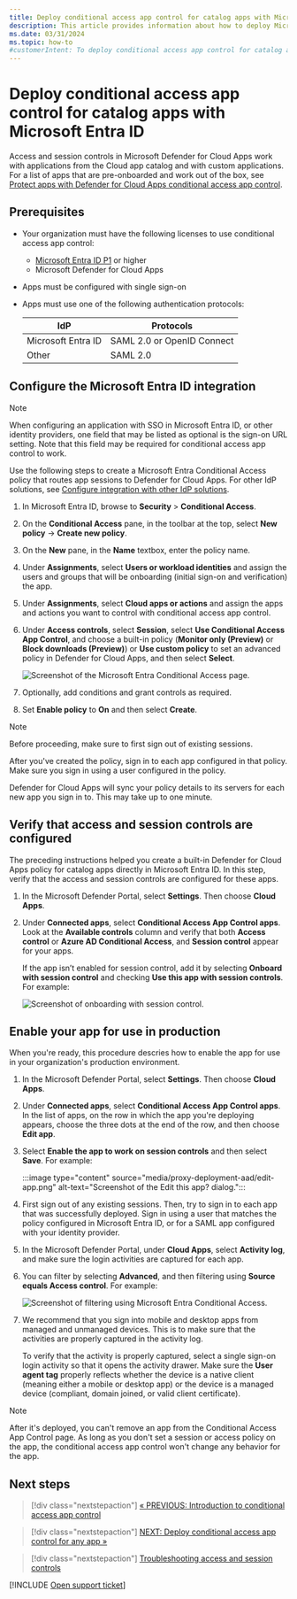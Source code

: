 ```yaml
---
title: Deploy conditional access app control for catalog apps with Microsoft Entra ID | Microsoft Defender for Cloud Apps
description: This article provides information about how to deploy Microsoft Defender for Cloud Apps conditional access app control for catalog apps with Microsoft Entra ID.
ms.date: 03/31/2024
ms.topic: how-to
#customerIntent: To deploy conditional access app control for catalog apps with Microsoft Entra ID
---
```


# Deploy conditional access app control for catalog apps with Microsoft Entra ID

Access and session controls in Microsoft Defender for Cloud Apps work with applications from the Cloud app catalog and with custom applications. For a list of apps that are pre-onboarded and work out of the box, see [Protect apps with Defender for Cloud Apps conditional access app control](proxy-intro-aad.md#pre-onboarded-apps).

## Prerequisites

- Your organization must have the following licenses to use conditional access app control:

  - [Microsoft Entra ID P1](/azure/active-directory/fundamentals/license-users-groups) or higher
  - Microsoft Defender for Cloud Apps

- Apps must be configured with single sign-on
- Apps must use one of the following authentication protocols:

   |IdP|Protocols|
   |---|---|
   |Microsoft Entra ID|SAML 2.0 or OpenID Connect|
   |Other|SAML 2.0|

<a name='configure-integration-with-azure-ad'></a>

## Configure the Microsoft Entra ID integration

> [!NOTE]
> When configuring an application with SSO in Microsoft Entra ID, or other identity providers, one field that may be listed as optional is the sign-on URL setting. Note that this field may be required for conditional access app control to work.

Use the following steps to create a Microsoft Entra Conditional Access policy that routes app sessions to Defender for Cloud Apps. For other IdP solutions, see [Configure integration with other IdP solutions](proxy-deployment-featured-idp.md).

1. In Microsoft Entra ID, browse to **Security** > **Conditional Access**.
1. On the **Conditional Access** pane, in the toolbar at the top, select **New policy** -> **Create new policy**.
1. On the **New** pane, in the **Name** textbox, enter the policy name.
1. Under **Assignments**, select **Users or workload identities** and assign the users and groups that will be onboarding (initial sign-on and verification) the app.
1. Under **Assignments**, select **Cloud apps or actions** and assign the apps and actions you want to control with conditional access app control.
1. Under **Access controls**, select **Session**, select **Use Conditional Access App Control**, and choose a built-in policy (**Monitor only (Preview)** or **Block downloads (Preview)**) or **Use custom policy** to set an advanced policy in Defender for Cloud Apps, and then select **Select**.

    ![Screenshot of the Microsoft Entra Conditional Access page.](media/azure-ad-caac-policy.png)

1. Optionally, add conditions and grant controls as required.
1. Set **Enable policy** to **On** and then select **Create**.

> [!NOTE]
> Before proceeding, make sure to first sign out of existing sessions.

After you've created the policy, sign in to each app configured in that policy. Make sure you sign in using a user configured in the policy.

Defender for Cloud Apps will sync your policy details to its servers for each new app you sign in to. This may take up to one minute.

## Verify that access and session controls are configured

The preceding instructions helped you create a built-in Defender for Cloud Apps policy for catalog apps directly in Microsoft Entra ID. In this step, verify that the access and session controls are configured for these apps.

1. In the Microsoft Defender Portal, select **Settings**. Then choose **Cloud Apps**.

1. Under **Connected apps**, select **Conditional Access App Control apps**. Look at the **Available controls** column and verify that both **Access control** or **Azure AD Conditional Access**, and **Session control** appear for your apps.

   If the app isn’t enabled for session control, add it by selecting **Onboard with session control** and checking **Use this app with session controls**. For example:

    ![Screenshot of onboarding with session control.](media/proxy-deployment-aad/onboard-with-session-control.png)

## Enable your app for use in production

When you're ready, this procedure descries how to enable the app for use in your organization's production environment.

1. In the Microsoft Defender Portal, select **Settings**. Then choose **Cloud Apps**.

1. Under **Connected apps**, select **Conditional Access App Control apps**. In the list of apps, on the row in which the app you're deploying appears, choose the three dots at the end of the row, and then choose **Edit app**.

1. Select **Enable the app to work on session controls** and then select **Save**. For example:

   :::image type="content" source="media/proxy-deployment-aad/edit-app.png" alt-text="Screenshot of the Edit this app? dialog.":::

1. First sign out of any existing sessions. Then, try to sign in to each app that was successfully deployed. Sign in using a user that matches the policy configured in Microsoft Entra ID, or for a SAML app configured with your identity provider.

1. In the Microsoft Defender Portal, under **Cloud Apps**, select **Activity log**, and make sure the login activities are captured for each app.

1. You can filter by selecting **Advanced**, and then filtering using **Source equals Access control**. For example:

    ![Screenshot of filtering using Microsoft Entra Conditional Access.](media/sso-logon.png)

1. We recommend that you sign into mobile and desktop apps from managed and unmanaged devices. This is to make sure that the activities are properly captured in the activity log.  

   To verify that the activity is properly captured, select a single sign-on login activity so that it opens the activity drawer. Make sure the **User agent tag** properly reflects whether the device is a native client (meaning either a mobile or desktop app) or the device is a managed device (compliant, domain joined, or valid client certificate).

> [!NOTE]
> After it's deployed, you can't remove an app from the Conditional Access App Control page. As long as you don't set a session or access policy on the app, the conditional access app control won't change any behavior for the app.

## Next steps

> [!div class="nextstepaction"]
> [« PREVIOUS: Introduction to conditional access app control](proxy-intro-aad.md)

> [!div class="nextstepaction"]
> [NEXT: Deploy conditional access app control for any app »](proxy-deployment-any-app.md)

> [!div class="nextstepaction"]
> [Troubleshooting access and session controls](troubleshooting-proxy.md)

[!INCLUDE [Open support ticket](includes/support.md)]

